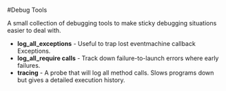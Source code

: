 #Debug Tools

A small collection of debugging tools to make sticky debugging situations 
easier to deal with.


* **log_all_exceptions** - Useful to trap lost eventmachine callback Exceptions.
* **log_all_require calls**  - Track down failure-to-launch errors where early failures.
* **tracing** -  A probe that will log all method calls. Slows programs down but gives a detailed execution history.

